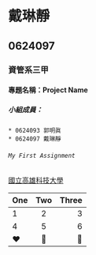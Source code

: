 # 戴琳靜

## 0624097

### 資管系三甲

#### 專題名稱：Project Name

##### 小組成員：
```
* 0624093 郭明眞
* 0624097 戴琳靜
```

###### `My First Assignment`

[國立高雄科技大學](https://www.nkust.edu.tw/)

|  One  |  Two  | Three |
|:------|:-----:|------:|
|1|2|3|
|4|5|6|
|:heart:|:blue_heart:|:yellow_heart:|
